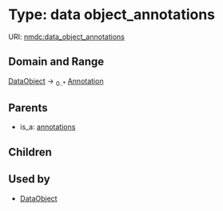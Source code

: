 
# Type: data object_annotations




URI: [nmdc:data_object_annotations](https://microbiomedata/meta/data_object_annotations)


## Domain and Range

[DataObject](DataObject.md) ->  <sub>0..*</sub> [Annotation](Annotation.md)

## Parents

 *  is_a: [annotations](annotations.md)

## Children


## Used by

 * [DataObject](DataObject.md)
